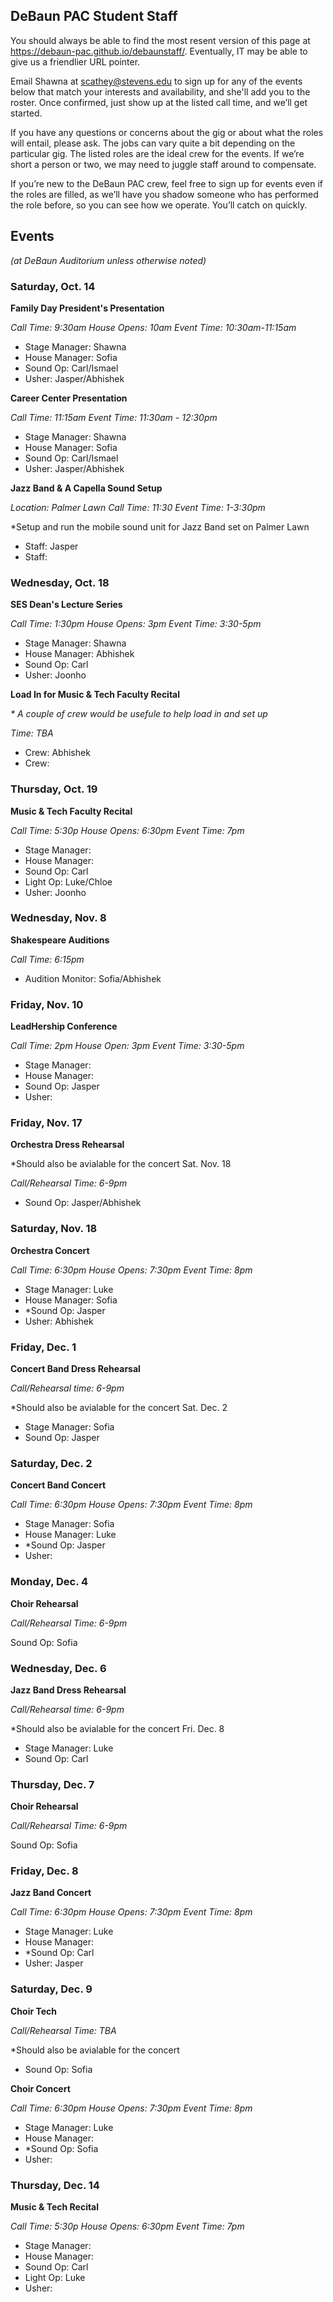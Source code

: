 ## DeBaun PAC Student Staff

You should always be able to find the most resent version of this page at <https://debaun-pac.github.io/debaunstaff/>. Eventually, IT may be able to give us a friendlier URL pointer.

Email Shawna at <scathey@stevens.edu>  to sign up for any of the events below that match your interests and availability, and she'll add you to the roster. Once confirmed, just show up at the listed call time, and we’ll get started.

If you have any questions or concerns about the gig or about what the roles will entail, please ask. The jobs can vary quite a bit depending on the particular gig. The listed roles are the ideal crew for the events. If we’re short a person or two, we may need to juggle staff around to compensate.

If you’re new to the DeBaun PAC crew, feel free to sign up for events even if the roles are filled, as we’ll have you shadow someone who has performed the role before, so you can see how we operate. You’ll catch on quickly.


## Events
*(at DeBaun Auditorium unless otherwise noted)*



### Saturday, Oct. 14

**Family Day President's Presentation**

_Call Time: 9:30am House Opens: 10am Event Time: 10:30am-11:15am_

- Stage Manager: Shawna
- House Manager: Sofia
- Sound Op: Carl/Ismael
- Usher: Jasper/Abhishek


**Career Center Presentation**

_Call Time: 11:15am Event Time: 11:30am - 12:30pm_

- Stage Manager: Shawna
- House Manager: Sofia
- Sound Op: Carl/Ismael
- Usher: Jasper/Abhishek

**Jazz Band & A Capella Sound Setup**

_Location: Palmer Lawn  Call Time: 11:30  Event Time: 1-3:30pm_

*Setup and run the mobile sound unit for Jazz Band set on Palmer Lawn

- Staff: Jasper
- Staff: 



### Wednesday, Oct. 18

**SES Dean's Lecture Series**

_Call Time: 1:30pm House Opens: 3pm Event Time: 3:30-5pm_

- Stage Manager: Shawna 
- House Manager: Abhishek
- Sound Op: Carl
- Usher: Joonho


**Load In for Music & Tech Faculty Recital**

_* A couple of crew would be usefule to help load in and set up_

_Time: TBA_

- Crew: Abhishek
- Crew:


### Thursday, Oct. 19

**Music & Tech Faculty Recital** 

_Call Time: 5:30p House Opens: 6:30pm Event Time: 7pm_ 

- Stage Manager:
- House Manager:
- Sound Op: Carl
- Light Op: Luke/Chloe
- Usher: Joonho


### Wednesday, Nov. 8

**Shakespeare Auditions**

_Call Time: 6:15pm_

- Audition Monitor: Sofia/Abhishek


### Friday, Nov. 10

**LeadHership Conference**

_Call Time: 2pm House Open: 3pm Event Time: 3:30-5pm_

- Stage Manager:
- House Manager:
- Sound Op: Jasper
- Usher:


### Friday, Nov. 17

**Orchestra Dress Rehearsal**

*Should also be avialable for the concert Sat. Nov. 18

_Call/Rehearsal Time: 6-9pm_

- Sound Op: Jasper/Abhishek


### Saturday, Nov. 18

**Orchestra Concert**

_Call Time: 6:30pm  House Opens: 7:30pm  Event Time: 8pm_

- Stage Manager: Luke
- House Manager: Sofia
- *Sound Op: Jasper
- Usher: Abhishek


### Friday, Dec. 1

**Concert Band Dress Rehearsal**

_Call/Rehearsal time: 6-9pm_

*Should also be avialable for the concert Sat. Dec. 2

- Stage Manager: Sofia
- Sound Op: Jasper


### Saturday, Dec. 2

**Concert Band Concert**

_Call Time: 6:30pm  House Opens: 7:30pm  Event Time: 8pm_

- Stage Manager: Sofia
- House Manager: Luke
- *Sound Op: Jasper
- Usher:


### Monday, Dec. 4

**Choir Rehearsal**

_Call/Rehearsal Time: 6-9pm_

Sound Op: Sofia


### Wednesday, Dec. 6

**Jazz Band Dress Rehearsal**

_Call/Rehearsal time: 6-9pm_

*Should also be avialable for the concert Fri. Dec. 8

- Stage Manager: Luke
- Sound Op: Carl


### Thursday, Dec. 7

**Choir Rehearsal**

_Call/Rehearsal Time: 6-9pm_

Sound Op: Sofia


### Friday, Dec. 8

**Jazz Band Concert**

_Call Time: 6:30pm  House Opens: 7:30pm  Event Time: 8pm_

- Stage Manager: Luke
- House Manager:
- *Sound Op: Carl
- Usher: Jasper


### Saturday, Dec. 9

**Choir Tech**

_Call/Rehearsal Time: TBA_

*Should also be avialable for the concert

- Sound Op: Sofia


**Choir Concert**

_Call Time: 6:30pm  House Opens: 7:30pm  Event Time: 8pm_

- Stage Manager: Luke
- House Manager:
- *Sound Op: Sofia
- Usher:


### Thursday, Dec. 14

**Music & Tech Recital**

_Call Time: 5:30p House Opens: 6:30pm Event Time: 7pm_

- Stage Manager:
- House Manager:
- Sound Op: Carl
- Light Op: Luke
- Usher:


